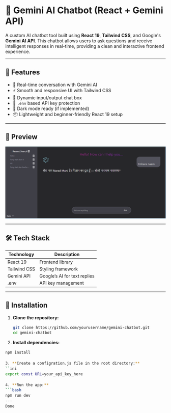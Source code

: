 # 🤖 Gemini AI Chatbot (React + Gemini API)

A custom AI chatbot tool built using **React 19**, **Tailwind CSS**, and Google's **Gemini AI API**. This chatbot allows users to ask questions and receive intelligent responses in real-time, providing a clean and interactive frontend experience.

---

## 🚀 Features

- 💬 Real-time conversation with Gemini AI
- ⚡ Smooth and responsive UI with Tailwind CSS
- 🧠 Dynamic input/output chat box
- 🔐 `.env` based API key protection
- 🌙 Dark mode ready (if implemented)
- 📦 Lightweight and beginner-friendly React 19 setup

---

## 📸 Preview

![Gemini Chatbot Screenshot](./public/screenshot.png)  


---

## 🛠️ Tech Stack

| Technology | Description                  |
|------------|------------------------------|
| React 19   | Frontend library              |
| Tailwind CSS | Styling framework          |
| Gemini API | Google’s AI for text replies |
| .env       | API key management           |

---

## 🔧 Installation

1. **Clone the repository:**
   ```bash
   git clone https://github.com/yourusername/gemini-chatbot.git
   cd gemini-chatbot

2. **Install dependencies:**
  ```bash
  npm install

3. **Create a configration.js file in the root directory:**
  ``ini
  export const URL=your_api_key_here

4. **Run the app:**
  ```bash
  npm run dev
---
Done
